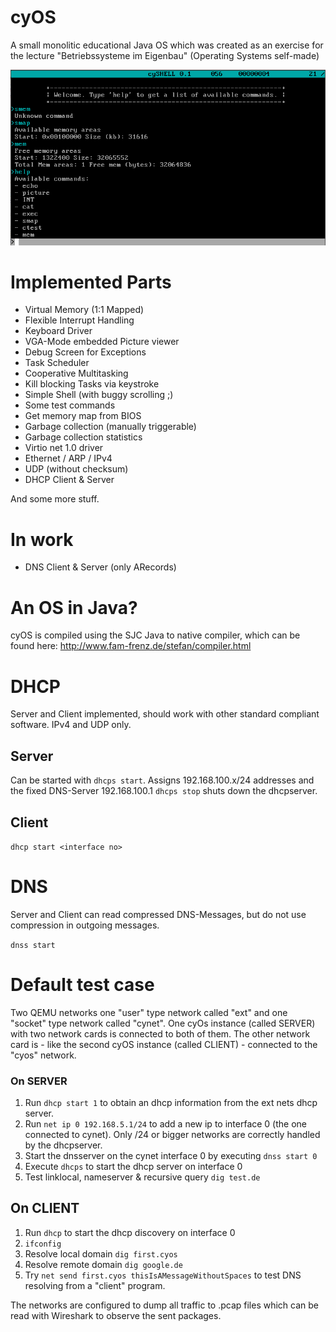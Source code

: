 # cyOS
A small monolitic educational Java OS which was created as an exercise for the lecture "Betriebssysteme im Eigenbau" (Operating Systems self-made)

![Screenshot](blobs/cyOS.png)

# Implemented Parts
- Virtual Memory (1:1 Mapped)
- Flexible Interrupt Handling
- Keyboard Driver
- VGA-Mode embedded Picture viewer
- Debug Screen for Exceptions
- Task Scheduler
- Cooperative Multitasking
- Kill blocking Tasks via keystroke
- Simple Shell (with buggy scrolling ;)
- Some test commands 
- Get memory map from BIOS
- Garbage collection (manually triggerable)
- Garbage collection statistics
- Virtio net 1.0 driver
- Ethernet / ARP / IPv4
- UDP (without checksum)
- DHCP Client & Server

And some more stuff. 

# In work
- DNS Client & Server (only ARecords)

# An OS in Java?
cyOS is compiled using the SJC Java to native compiler, which can be found here: http://www.fam-frenz.de/stefan/compiler.html

# DHCP

Server and Client implemented, should work with other standard compliant software. IPv4 and UDP only. 

## Server
Can be started with `dhcps start`. Assigns 192.168.100.x/24 addresses and the fixed DNS-Server 192.168.100.1
`dhcps stop` shuts down the dhcpserver.

## Client

`dhcp start <interface no>`

# DNS

Server and Client can read compressed DNS-Messages, but do not use 
 compression in outgoing messages.
 
 `dnss start`
 
 # Default test case
 
Two QEMU networks one "user" type network called "ext" and one "socket" type network called "cynet". 
One cyOs instance (called SERVER) with two network cards is connected to both of them. 
The other network card is - like the second cyOS instance (called CLIENT) - connected to the "cyos" network.

### On SERVER 
1. Run `dhcp start 1` to obtain an dhcp information from the ext nets dhcp server.
2. Run `net ip 0 192.168.5.1/24` to add a new ip to interface 0 (the one connected to cynet). 
Only /24 or bigger networks are correctly handled by the dhcpserver.
3. Start the dnsserver on the cynet interface 0 by executing `dnss start 0`
4. Execute `dhcps` to start the dhcp server on interface 0
5. Test linklocal, nameserver & recursive query `dig test.de`

## On CLIENT
1. Run `dhcp` to start the dhcp discovery on interface 0
2. `ifconfig`
3. Resolve local domain `dig first.cyos`
4. Resolve remote domain `dig google.de`
5. Try `net send first.cyos thisIsAMessageWithoutSpaces` to test DNS resolving from a "client" program.

The networks are configured to dump all traffic to .pcap files which can be 
read with Wireshark to observe the sent packages.